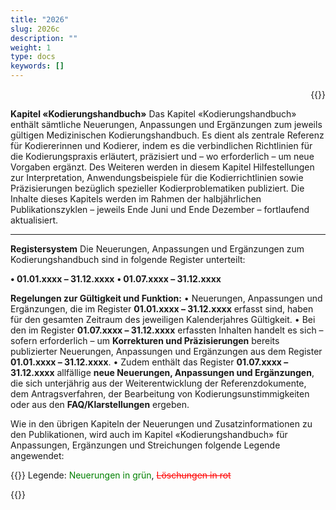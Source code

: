 ```yaml
---
title: "2026"
slug: 2026c
description: ""
weight: 1
type: docs
keywords: []
---
```

<p style="text-align: right;">{{<printButton>}}



**Kapitel «Kodierungshandbuch»**
Das Kapitel «Kodierungshandbuch» enthält sämtliche Neuerungen, Anpassungen und Ergänzungen zum jeweils gültigen Medizinischen Kodierungshandbuch.
Es dient als zentrale Referenz für Kodiererinnen und Kodierer, indem es die verbindlichen Richtlinien für die Kodierungspraxis erläutert, präzisiert und – wo erforderlich – um neue Vorgaben ergänzt.
Des Weiteren werden in diesem Kapitel Hilfestellungen zur Interpretation, Anwendungsbeispiele für die Kodierrichtlinien sowie Präzisierungen bezüglich spezieller Kodierproblematiken publiziert.
Die Inhalte dieses Kapitels werden im Rahmen der halbjährlichen Publikationszyklen – jeweils Ende Juni und Ende Dezember – fortlaufend aktualisiert.
________________________________________
**Registersystem**
Die Neuerungen, Anpassungen und Ergänzungen zum Kodierungshandbuch sind in folgende Register unterteilt:

  **•	01.01.xxxx – 31.12.xxxx**
  **•	01.07.xxxx – 31.12.xxxx**
  
**Regelungen zur Gültigkeit und Funktion:**
  •	Neuerungen, Anpassungen und Ergänzungen, die im Register **01.01.xxxx – 31.12.xxxx** erfasst sind, haben für den gesamten Zeitraum des jeweiligen Kalenderjahres Gültigkeit.
  •	Bei den im Register **01.07.xxxx – 31.12.xxxx** erfassten Inhalten handelt es sich – sofern erforderlich – um **Korrekturen und Präzisierungen** bereits publizierter Neuerungen, Anpassungen und Ergänzungen aus dem Register **01.01.xxxx – 31.12.xxxx**.
  •	Zudem enthält das Register **01.07.xxxx – 31.12.xxxx** allfällige **neue Neuerungen, Anpassungen und Ergänzungen**, die sich unterjährig aus der Weiterentwicklung der Referenzdokumente, dem Antragsverfahren, der Bearbeitung von Kodierungsunstimmigkeiten oder aus den **FAQ/Klarstellungen** ergeben.
  
Wie in den übrigen Kapiteln der Neuerungen und Zusatzinformationen zu den Publikationen, wird auch im Kapitel «Kodierungshandbuch» für Anpassungen, Ergänzungen und Streichungen folgende Legende angewendet:

  
{{<markdown>}}
  Legende: <font color="green">Neuerungen in grün</font>, <font color="red">~~Löschungen in rot~~</font>
  
{{</markdown>}}

